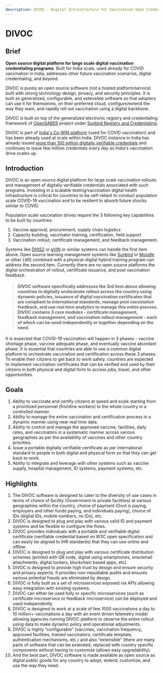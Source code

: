 ```yaml
---
description: DIVOC - Digital Infrastructure for Vaccination Open Credentialing.
---
```


# DIVOC

## Brief

**Open source digital platform for large scale digital vaccination credentialing programs**. Built for India scale, used already for COVID vaccination in India, addresses other future vaccination scenarios, digital credentialing, and beyond. 

DIVOC is purely an open source software \(not a hosted platform/service\) built with strong technology design, privacy, and security principles. It is built as generalized, configurable, and extensible software so that adopters can use it for themselves, on their preferred cloud, configure/extend the way they want, and rapidly roll out vaccination using a digital backbone.

DIVOC is built on top of the generalized electronic registry and credentialing framework of [OpenSABER](https://opensaber.io/) project under [Sunbird Registry and Credentialing](https://github.com/Sunbird-RC).

DIVOC is part of [India's Co-WIN platform](https://www.cowin.gov.in/) \(used for COVID vaccination\) and has been already used at scale within India. DIVOC instance in India has already issued [more than 100 million digitally verifiable credentials](https://stats.cowin.gov.in/) and continues to issue few million credentials every day as India's vaccination drive scales up.

## Introduction

DIVOC is an open source digital platform for large scale vaccination rollouts and management of digitally verifiable credentials associated with such programs. Investing in a scalable testing/vaccination digital health infrastructure is critical for countries to be self-reliant to conduct population scale COVID-19 vaccination and to be resilient to absorb future shocks similar to COVID. 

Population scale vaccination drives require the 3 following key capabilities to be built by countries:

1. Vaccine approval, procurement, supply chain logistics
2. Capacity building, vaccinator training, certification, field support
3. Vaccination rollout, certificate management, and feedback management.

Systems like [DHIS2](https://www.dhis2.org/) or [eVIN](https://www.in.undp.org/content/india/en/home/projects/gavi1.html) or similar systems can handle the first item above. Open source learning management systems like [Sunbird](https://sunbird.org/) or [Moodle](https://moodle.org/) or other LMS combined with a physical-digital hybrid training program can address the second item. Currently there are no open source platforms the digital orchestration of rollout, certificate issuance, and post vaccination feedback.

> #### **DIVOC software specifically addresses the 3rd item above allowing countries to digitally orchestrate rollout across the country using dynamic policies, issuance of digital vaccination certificates that are compliant to international standards, manage post vaccination feedback, and use real time analytics to manage this entire process. DIVOC contains 3 core modules - certificate management, feedback management, and vaccination rollout management - each of which can be used independently or together depending on the need.**

It is expected that COVID-19 vaccination will happen in 3 phases - vaccine shortage phase, vaccine adequate phase, and eventually vaccine abundant phase. It is essential that countries are able to use a common digital platform to orchestrate vaccination and certification across these 3 phases. To enable their citizens to get back to work safely, countries are expected to implement vaccination certificates that can be verified and used by their citizens in both physical and digital form to access jobs, travel, and other opportunities.

## Goals <a id="goals"></a>

1. Ability to vaccinate and certify citizens at speed and scale starting from a prioritized personnel \(frontline workers\) to the whole country in a controlled manner.
2. Ability to manage the entire vaccination and certification process in a dynamic manner using near real time data.
3. Ability to control and manage the approved vaccine, facilities, daily rates, and vaccinators in a systematic manner across various geographies as per the availability of vaccines and other country priorities.
4. Issue a portable digitally verifiable certificate as per international standard to people in both digital and physical form so that they can get back to work.
5. Ability to integrate and leverage with other systems such as vaccine supply, hospital management, ID systems, payment systems, etc.

## Highlights <a id="highlights"></a>

1. The DIVOC software is designed to cater to the diversity of use cases in terms of choice of facility \(Government to private facilities\) at various geographies within the country, choice of payment \(Govt is paying, employers and other funds paying, and individuals paying\), choice of IDs \(digital IDs, mobile numbers, no IDs\), etc.
2. DIVOC is designed to plug and play with various valid ID and payment systems and be flexible to configure the flows.
3. DIVOC provides individuals with a portable and verifiable digital certificate \(verifiable credential based on W3C open specification and can easily be aligned to IHR standards\) that they can use online and offline.
4. DIVOC is designed to plug and play with various certificate distribution schemes \(printed with QR code, digital using smartphones, sms/email attachments, digital lockers, blockchain based apps, etc\).
5. DIVOC is designed to provide high trust by design and ensure security and privacy aspects. It provides non-repudiable audits and ensures various potential frauds are eliminated by design.
6. DIVOC is fully built as a set of microservices exposed via APIs allowing easy integration with existing systems.
7. DIVOC can either be used fully or specific microservices \(such as certificate microservice or feedback microservice\) can be deployed and used independently.
8. DIVOC is designed to work at a scale of few 1000 vaccinations a day to 10 million+ vaccinations a day with an event driven telemetry model allowing agencies running DIVOC platform to observe the entire rollout using data to make dynamic policy and operational adjustments.
9. DIVOC is highly “configurable” \(vaccines, vaccination frequency, approved facilities, trained vaccinators, certificate template, authentication mechanisms, etc.\) and also “extensible” \(there are many parts of software that can be extended, replaced with country specific components without having to customize \(allows easy upgradability\).
10. And the best part, DIVOC software is made available as open source as digital public goods for any country to adopt, extend, customize, and use the way they need.

